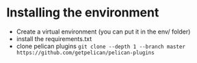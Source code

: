 # Installing the environment

* Create a virtual environment (you can put it in the env/ folder)
* install the requirements.txt
* clone pelican plugins `git clone --depth 1 --branch master https://github.com/getpelican/pelican-plugins`


